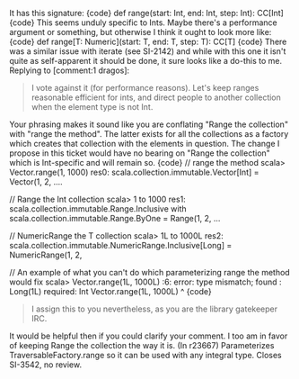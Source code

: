 It has this signature:
{code}
def range(start: Int, end: Int, step: Int): CC[Int]
{code}
This seems unduly specific to Ints.  Maybe there's a performance argument or something, but otherwise I think it ought to look more like:
{code}
def range[T: Numeric](start: T, end: T, step: T): CC[T]
{code}
There was a similar issue with iterate (see SI-2142) and while with this one it isn't quite as self-apparent it should be done, it sure looks like a do-this to me.
Replying to [comment:1 dragos]:
> I vote against it (for performance reasons). Let's keep ranges reasonable efficient for ints, and direct people to another collection  when the element type is not Int.

Your phrasing makes it sound like you are conflating "Range the collection" with "range the method".  The latter exists for all the collections as a factory which creates that collection with the elements in question.  The change I propose in this ticket would have no bearing on "Range the collection" which is Int-specific and will remain so.
{code}
// range the method
scala> Vector.range(1, 1000)
res0: scala.collection.immutable.Vector[Int] = Vector(1, 2, ....

// Range the Int collection
scala> 1 to 1000
res1: scala.collection.immutable.Range.Inclusive with scala.collection.immutable.Range.ByOne = Range(1, 2, ...

// NumericRange the T collection
scala> 1L to 1000L
res2: scala.collection.immutable.NumericRange.Inclusive[Long] = NumericRange(1, 2, 

// An example of what you can't do which parameterizing range the method would fix
scala> Vector.range(1L, 1000L)
<console>:6: error: type mismatch;
 found   : Long(1L)
 required: Int
       Vector.range(1L, 1000L)
                    ^
{code}

> I assign this to you nevertheless, as you are the library gatekeeper IRC.

It would be helpful then if you could clarify your comment.  I too am in favor of keeping Range the collection the way it is.
(In r23667) Parameterizes TraversableFactory.range so it can be used with any
integral type.  Closes SI-3542, no review.
